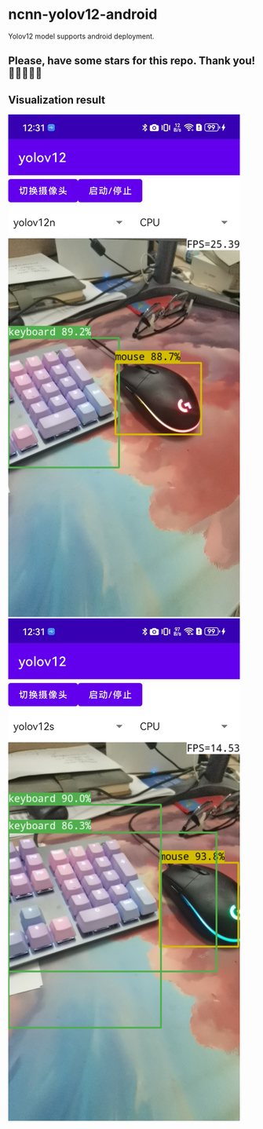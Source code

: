 # ncnn-yolov12-android
Yolov12 model supports android deployment.

## Please, have some stars for this repo. Thank you! 🌟🌟🌟🌟🌟

## Visualization result
![v12n.jpg](.assets/v12n.jpg)
![v12s.jpg](.assets/v12s.jpg)
